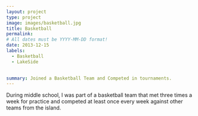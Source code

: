 ```yaml
---
layout: project
type: project
image: images/basketball.jpg
title: Basketball
permalink: 
# All dates must be YYYY-MM-DD format!
date: 2013-12-15
labels:
  - Basketball
  - LakeSide
  

summary: Joined a Basketball Team and Competed in tournaments.
---
```

During middle school, I was part of a basketball team that met three times a week for practice and competed at least once every week against other teams from the island. 


